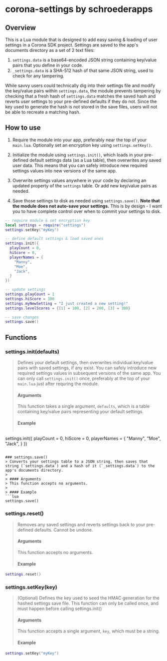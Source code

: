# corona-settings by schroederapps

## Overview
This is a Lua module that is designed to add easy saving & loading of user settings in a Corona SDK project. Settings are saved to the app's documents directory as a set of 2 text files:

1. `settings.data` is a base64-encoded JSON string containing key/value pairs that you define in your code.
2. `_settings.data` is a SHA-512 hash of that same JSON string, used to check for any tampering.

While savvy users could technically dig into their settings file and modify the key/value pairs within `settings.data`, the module prevents tampering by checking that a fresh hash of `settings.data` matches the saved hash and reverts user settings to your pre-defined defaults if they do not. Since the key used to generate the hash is not stored in the save files, users will not be able to recreate a matching hash.


## How to use
1. Require the module into your app, preferably near the top of your `main.lua`. Optionally set an encryption key using `settings.setKey()`.

2. Initialize the module using `settings.init()`, which loads in your pre-defined default settings data (as a Lua table), then overwrites any saved user data. This means that you can safely introduce new required settings values into new versions of the same app.

3. Overwrite settings values anywhere in your code by declaring an updated property of the `settings` table. Or add new key/value pairs as needed.

4. Save those settings to disk as needed using `settings.save()`. **Note that the module does not auto-save your settings.** This is by design - I want you to have complete control over when to commit your settings to disk.

```lua
-- require module & set encryption key
local settings = require("settings")
settings.setKey("myKey")

-- define default settings & load saved ones
settings.init({
  playCount = 0,
  hiScore = 0,
  playerNames = {
    "Manny",
    "Moe",
    "Jack",
  }
})

-- update settings
settings.playCount = 1
settings.hiScore = 300
settings.myNewSetting = "I just created a new setting!"
settings.levelScores = {[1] = 100, [2] = 200, [3] = 300}

-- save changes
settings.save()
```

## Functions

### settings.init(defaults)
> Defines your default settings, then overwrites individual key/value pairs with saved settings, if any exist. You can safely introduce new required settings values in subsequent versions of the same app. You can only call `settings.init()` once, preferably at the top of your `main.lua` just after requring the module.
>
> #### Arguments
> This function takes a single argument, `defaults`, which is a table containing key/value pairs representing your default settings.
>
> #### Example
> ```lua
settings.init({
  playCount = 0,
  hiScore = 0,
  playerNames = {
    "Manny",
    "Moe",
    "Jack",
  }
})
```

### settings.save()
> Converts your settings table to a JSON string, then saves that string (`settings.data`) and a hash of it (`_settings.data`) to the app's documents directory.
>
> #### Arguments
> This function accepts no arguments.
>
> #### Example
```lua
settings.save()
```

### settings.reset()
> Removes any saved settings and reverts settings back to your pre-defined defaults. Cannot be undone.
>
> #### Arguments
> This function accepts no arguments.
>
> #### Example
```lua
settings.reset()
```

### settings.setKey(key)
> (Optional) Defines the key used to seed the HMAC generation for the hashed settings save file. This function can only be called once, and must happen before calling settings.init()
>
> #### Arguments
> This function accepts a single argument, `key`, which must be a string.
>
> #### Example
```lua
settings.setKey("myKey")
```
